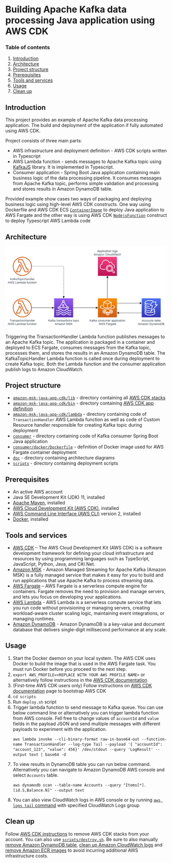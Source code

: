 # Building Apache Kafka data processing Java application using AWS CDK
### Table of contents
1. [Introduction](#introduction)
2. [Architecture](#architecture)
3. [Project structure](#project-structure)
4. [Prerequisites](#prerequisites)
5. [Tools and services](#tools-and-services)
6. [Usage](#usage)
7. [Clean up](#clean-up)

## Introduction
This project provides an example of Apache Kafka data processing application. The build and deployment of the application if fully automated using AWS CDK.

Project consists of three main parts:
* AWS infrastructure and deployment definition - AWS CDK scripts written in Typescript
* AWS Lambda function - sends messages to Apache Kafka topic using [KafkaJS](https://kafka.js.org/) library. It is implemented in Typescript.
* Consumer application - Spring Boot Java application containing main business logic of the data processing pipeline. It consumes messages from Apache Kafka topic, performs simple validation and processing and stores results in Amazon DynamoDB table.

Provided example show cases two ways of packaging and deploying business logic using high-level AWS CDK constructs. 
One way using Dockerfile and AWS CDK ECS [`ContainerImage`](https://docs.aws.amazon.com/cdk/api/latest/docs/@aws-cdk_aws-ecs.ContainerImage.html) to deploy Java application to AWS Fargate 
and the other way is using AWS CDK [`NodejsFunction`](https://docs.aws.amazon.com/cdk/api/latest/docs/@aws-cdk_aws-lambda-nodejs.NodejsFunction.html) construct to deploy Typescript AWS Lambda code
## Architecture
![architecture](doc/architecture.png)

Triggering the TransactionHandler Lambda function publishes messages to an Apache Kafka topic. 
The application is packaged in a container and deployed to ECS Fargate, consumes messages from the Kafka topic, processes them, and stores the results in an Amazon DynamoDB table. 
The KafkaTopicHandler Lambda function is called once during deployment to create Kafka topic. Both the Lambda function and the consumer application publish logs to Amazon CloudWatch.

## Project structure
* [`amazon-msk-java-app-cdk/lib`](amazon-msk-java-app-cdk/lib) - directory containing all [AWS CDK stacks](https://docs.aws.amazon.com/cdk/latest/guide/stacks.html)
* [`amazon-msk-java-app-cdk/bin`](amazon-msk-java-app-cdk/bin) - directory containing [AWS CDK app definition](https://docs.aws.amazon.com/cdk/latest/guide/apps.html)
* [`amazon-msk-java-app-cdk/lambda`](amazon-msk-java-app-cdk/lambda) - directory containing code of `TransactionHandler` AWS Lambda function as well as code of Custom Resource handler responsible for creating Kafka topic during deployment
* [`consumer`](consumer) - directory containing code of Kafka consumer Spring Boot Java application
* [`consumer/docker/Dockerfile`](consumer/docker/Dockerfile) - definition of Docker image used for AWS Fargate container deployment
* [`doc`](doc) - directory containing architecture diagrams
* [`scripts`](scripts) - directory containing deployment scripts

## Prerequisites
* An active AWS account
* Java SE Development Kit (JDK) 11, installed 
* [Apache Maven](https://maven.apache.org/), installed
* [AWS Cloud Development Kit (AWS CDK)](https://docs.aws.amazon.com/cdk/latest/guide/getting_started.html), installed
* [AWS Command Line Interface (AWS CLI)](https://docs.aws.amazon.com/cli/latest/userguide/install-cliv2.html) version 2, installed
* [Docker](https://docs.docker.com/get-docker/), installed

## Tools and services
* [AWS CDK](https://aws.amazon.com/cdk/) – The AWS Cloud Development Kit (AWS CDK) is a software development framework for defining your cloud infrastructure and resources by using programming languages such as TypeScript, JavaScript, Python, Java, and C#/.Net.
* [Amazon MSK](https://aws.amazon.com/msk/) - Amazon Managed Streaming for Apache Kafka (Amazon MSK) is a fully managed service that makes it easy for you to build and run applications that use Apache Kafka to process streaming data.
* [AWS Fargate](https://aws.amazon.com/fargate/) – AWS Fargate is a serverless compute engine for containers. Fargate removes the need to provision and manage servers, and lets you focus on developing your applications.
* [AWS Lambda](https://aws.amazon.com/lambda/) -  AWS Lambda is a serverless compute service that lets you run code without provisioning or managing servers, creating workload-aware cluster scaling logic, maintaining event integrations, or managing runtimes.
* [Amazon DynamoDB](https://aws.amazon.com/dynamodb/) -  Amazon DynamoDB is a key-value and document database that delivers single-digit millisecond performance at any scale.

## Usage 
1. Start the Docker daemon on your local system. The AWS CDK uses Docker to build the image that is used in the AWS Fargate task. You must run Docker before you proceed to the next step.
2. `export AWS_PROFILE=<REPLACE WITH YOUR AWS PROFILE NAME>` or alternatively follow instructions in the [AWS CDK documentation](https://docs.aws.amazon.com/cdk/latest/guide/getting_started.html#getting_started_prerequisites)
3. (First-time AWS CDK users only) Follow instructions on [AWS CDK documentation](https://docs.aws.amazon.com/cdk/latest/guide/getting_started.html#getting_started_bootstrap) page to bootstrap AWS CDK
4. `cd scripts`
5. Run `deploy.sh` script
6. Trigger lambda function to send message to Kafka queue. You can use below command line or alternatively you can trigger lambda function from AWS console. Fell free to change values of `accountId` and `value` fields in the payload JSON and send multiple messages with different payloads to experiment with the application. 
   ```shell
   aws lambda invoke --cli-binary-format raw-in-base64-out --function-name TransactionHandler --log-type Tail --payload '{ "accountId": "account_123", "value": 456}' /dev/stdout --query 'LogResult' --output text | base64 -d
   ```
7. To view results in DynamoDB table you can run below command. Alternatively you can navigate to Amazon DynamoDB AWS console and select `Accounts` table.
    ```shell
    aws dynamodb scan --table-name Accounts --query "Items[*].[id.S,Balance.N]" --output text
    ```
8. You can also view CloudWatch logs in AWS console or by running [`aws logs tail` command](https://awscli.amazonaws.com/v2/documentation/api/latest/reference/logs/tail.html) with specified CloudWatch Logs group  

## Clean up
Follow [AWS CDK instructions](https://docs.aws.amazon.com/cdk/latest/guide/hello_world.html#hello_world_tutorial_destroy) to remove AWS CDK stacks from your account. You can also use [`scripts/destroy.sh`](scripts/destroy.sh).
Be sure to also manually [remove Amazon DynamoDB table](https://docs.aws.amazon.com/amazondynamodb/latest/developerguide/WorkingWithTables.Basics.html#WorkingWithTables.Basics.DeleteTable), [clean up Amazon CloudWatch logs](https://awscli.amazonaws.com/v2/documentation/api/latest/reference/logs/delete-log-group.html) and [remove Amazon ECR images](https://docs.aws.amazon.com/AmazonECR/latest/userguide/delete_image.html) to avoid incurring additional AWS infrastructure costs.
